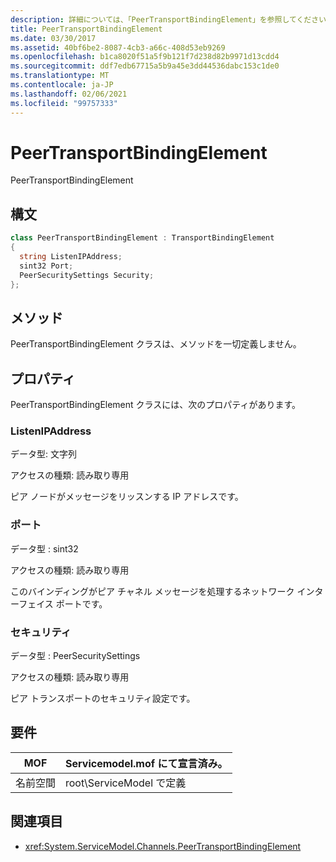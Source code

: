 ```yaml
---
description: 詳細については、「PeerTransportBindingElement」を参照してください。
title: PeerTransportBindingElement
ms.date: 03/30/2017
ms.assetid: 40bf6be2-8087-4cb3-a66c-408d53eb9269
ms.openlocfilehash: b1ca8020f51a5f9b121f7d238d82b9971d13cdd4
ms.sourcegitcommit: ddf7edb67715a5b9a45e3dd44536dabc153c1de0
ms.translationtype: MT
ms.contentlocale: ja-JP
ms.lasthandoff: 02/06/2021
ms.locfileid: "99757333"
---
```

# <a name="peertransportbindingelement"></a>PeerTransportBindingElement

PeerTransportBindingElement  
  
## <a name="syntax"></a>構文  
  
```csharp
class PeerTransportBindingElement : TransportBindingElement  
{  
  string ListenIPAddress;  
  sint32 Port;  
  PeerSecuritySettings Security;  
};  
```  
  
## <a name="methods"></a>メソッド  

 PeerTransportBindingElement クラスは、メソッドを一切定義しません。  
  
## <a name="properties"></a>プロパティ  

 PeerTransportBindingElement クラスには、次のプロパティがあります。  
  
### <a name="listenipaddress"></a>ListenIPAddress  

 データ型: 文字列  
  
 アクセスの種類: 読み取り専用  
  
 ピア ノードがメッセージをリッスンする IP アドレスです。  
  
### <a name="port"></a>ポート  

 データ型 : sint32  
  
 アクセスの種類: 読み取り専用  
  
 このバインディングがピア チャネル メッセージを処理するネットワーク インターフェイス ポートです。  
  
### <a name="security"></a>セキュリティ  

 データ型 : PeerSecuritySettings  
  
 アクセスの種類: 読み取り専用  
  
 ピア トランスポートのセキュリティ設定です。  
  
## <a name="requirements"></a>要件  
  
|MOF|Servicemodel.mof にて宣言済み。|  
|---------|-----------------------------------|  
|名前空間|root\ServiceModel で定義|  
  
## <a name="see-also"></a>関連項目

- <xref:System.ServiceModel.Channels.PeerTransportBindingElement>
